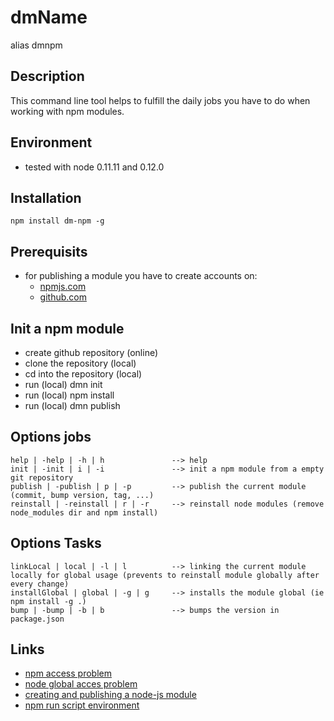 # dmName
alias dmnpm

## Description
This command line tool helps to fulfill the daily jobs you have to do when working with npm modules.

## Environment
- tested with node 0.11.11 and 0.12.0

## Installation

    npm install dm-npm -g

## Prerequisits
- for publishing a module you have to create accounts on:
  - [npmjs.com]( http://npmjs.com )
  - [github.com](http://github.com)

## Init a npm module
- create github repository (online)
- clone the repository (local)
- cd into the repository (local)
- run (local)
    dmn init
- run (local)
    npm install
- run (local)
    dmn publish

## Options jobs

    help | -help | -h | h               --> help
    init | -init | i | -i               --> init a npm module from a empty git repository
    publish | -publish | p | -p         --> publish the current module (commit, bump version, tag, ...)
    reinstall | -reinstall | r | -r     --> reinstall node modules (remove node_modules dir and npm install)

## Options Tasks
    linkLocal | local | -l | l          --> linking the current module locally for global usage (prevents to reinstall module globally after every change)
    installGlobal | global | -g | g     --> installs the module global (ie npm install -g .)
    bump | -bump | -b | b               --> bumps the version in package.json


## Links
- [npm access problem](http://stackoverflow.com/questions/16151018/npm-throws-error-without-sudo)
- [node global acces problem](http://stackoverflow.com/questions/15636367/nodejs-require-a-global-module-package)
- [creating and publishing a node-js module]( https://quickleft.com/blog/creating-and-publishing-a-node-js-module/ )
- [npm run script environment](https://oncletom.io/2014/self-contained-node-scripts/)
